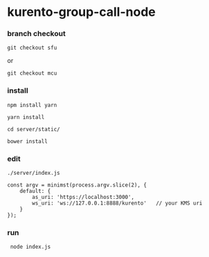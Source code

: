 # kurento-group-call-node

### branch checkout
```
git checkout sfu
```
or
```
git checkout mcu
```

### install
```
npm install yarn

yarn install

cd server/static/

bower install
```

### edit
```
./server/index.js 

const argv = minimst(process.argv.slice(2), {
    default: {
        as_uri: 'https://localhost:3000',
        ws_uri: 'ws://127.0.0.1:8888/kurento'   // your KMS uri
    }
});

```

### run
```
 node index.js 

```
